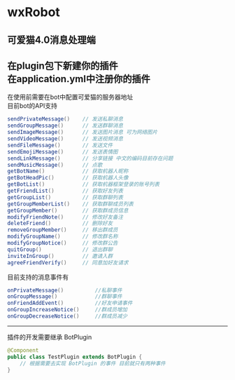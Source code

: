 # wxRobot<br>

可爱猫4.0消息处理端
----
在plugin包下新建你的插件<br>
在application.yml中注册你的插件<br>
----
在使用前需要在bot中配置可爱猫的服务器地址<br>
目前bot的API支持<br>
```java
sendPrivateMessage()    // 发送私聊消息
sendGroupMessage()      // 发送群聊消息
sendImageMessage()      // 发送图片消息 可为网络图片
sendVideoMessage()      // 发送视频消息
sendFileMessage()       // 发送文件
sendEmojiMessage()      // 发送表情图
sendLinkMessage()       // 分享链接 中文的编码目前存在问题
sendMusicMessage()      // 点歌
getBotName()            // 获取机器人昵称
getBotHeadPic()         // 获取机器人头像
getBotList()            // 获取机器框架登录的账号列表
getFriendList()         // 获取好友列表
getGroupList()          // 获取群聊列表
getGroupMemberList()    // 获取群聊成员列表
getGroupMember()        // 获取群成员信息
modifyFriendNote()      // 修改好友备注
deleteFriend()          // 删除好友
removeGroupMember()     // 移出群成员
modifyGroupName()       // 修改群名称
modifyGroupNotice()     // 修改群公告
quitGroup()             // 退出群聊
inviteInGroup()         // 邀请入群
agreeFriendVerify()     // 同意加好友请求
```
目前支持的消息事件有
```java
onPrivateMessage()          //私聊事件
onGroupMessage()            //群聊事件
onFriendAddEvent()          //好友申请事件
onGroupIncreaseNotice()     //群成员增加
onGroupDecreaseNotice()     //群成员减少
```
----
插件的开发需要继承 BotPlugin
```java
@Component
public class TestPlugin extends BotPlugin {
    // 根据需要去实现 BotPlugin 的事件 目前就只有两种事件
}
```
